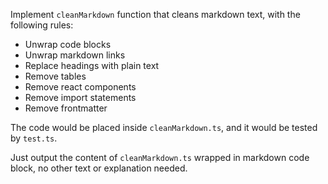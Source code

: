Implement `cleanMarkdown` function that cleans markdown text, with the following rules:

- Unwrap code blocks
- Unwrap markdown links
- Replace headings with plain text
- Remove tables
- Remove react components
- Remove import statements
- Remove frontmatter

The code would be placed inside `cleanMarkdown.ts`, and it would be tested by `test.ts`.

Just output the content of `cleanMarkdown.ts` wrapped in markdown code block, no other text or explanation needed.